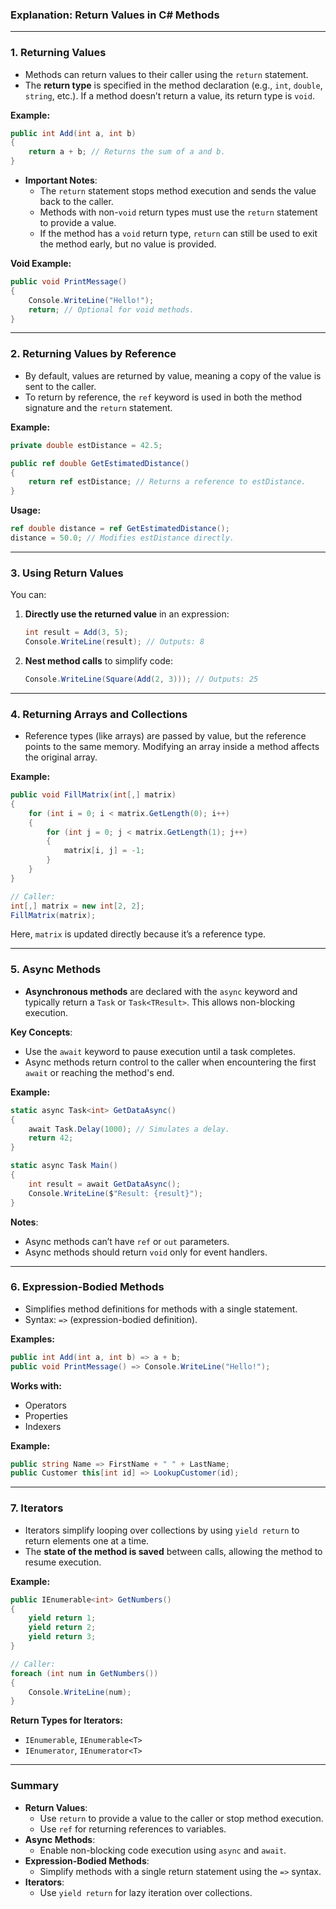 ### **Explanation: Return Values in C# Methods**

---

### **1. Returning Values**
- Methods can return values to their caller using the `return` statement.
- The **return type** is specified in the method declaration (e.g., `int`, `double`, `string`, etc.). If a method doesn’t return a value, its return type is `void`.

**Example:**
```csharp
public int Add(int a, int b)
{
    return a + b; // Returns the sum of a and b.
}
```

- **Important Notes**:
  - The `return` statement stops method execution and sends the value back to the caller.
  - Methods with non-`void` return types must use the `return` statement to provide a value.
  - If the method has a `void` return type, `return` can still be used to exit the method early, but no value is provided.

**Void Example:**
```csharp
public void PrintMessage()
{
    Console.WriteLine("Hello!");
    return; // Optional for void methods.
}
```

---

### **2. Returning Values by Reference**
- By default, values are returned by value, meaning a copy of the value is sent to the caller.
- To return by reference, the `ref` keyword is used in both the method signature and the `return` statement.

**Example:**
```csharp
private double estDistance = 42.5;

public ref double GetEstimatedDistance()
{
    return ref estDistance; // Returns a reference to estDistance.
}
```

**Usage:**
```csharp
ref double distance = ref GetEstimatedDistance();
distance = 50.0; // Modifies estDistance directly.
```

---

### **3. Using Return Values**
You can:
1. **Directly use the returned value** in an expression:
   ```csharp
   int result = Add(3, 5);
   Console.WriteLine(result); // Outputs: 8
   ```
2. **Nest method calls** to simplify code:
   ```csharp
   Console.WriteLine(Square(Add(2, 3))); // Outputs: 25
   ```

---

### **4. Returning Arrays and Collections**
- Reference types (like arrays) are passed by value, but the reference points to the same memory. Modifying an array inside a method affects the original array.

**Example:**
```csharp
public void FillMatrix(int[,] matrix)
{
    for (int i = 0; i < matrix.GetLength(0); i++)
    {
        for (int j = 0; j < matrix.GetLength(1); j++)
        {
            matrix[i, j] = -1;
        }
    }
}

// Caller:
int[,] matrix = new int[2, 2];
FillMatrix(matrix);
```
Here, `matrix` is updated directly because it’s a reference type.

---

### **5. Async Methods**
- **Asynchronous methods** are declared with the `async` keyword and typically return a `Task` or `Task<TResult>`. This allows non-blocking execution.

**Key Concepts**:
- Use the `await` keyword to pause execution until a task completes.
- Async methods return control to the caller when encountering the first `await` or reaching the method's end.

**Example:**
```csharp
static async Task<int> GetDataAsync()
{
    await Task.Delay(1000); // Simulates a delay.
    return 42;
}

static async Task Main()
{
    int result = await GetDataAsync();
    Console.WriteLine($"Result: {result}");
}
```

**Notes**:
- Async methods can’t have `ref` or `out` parameters.
- Async methods should return `void` only for event handlers.

---

### **6. Expression-Bodied Methods**
- Simplifies method definitions for methods with a single statement.
- Syntax: `=>` (expression-bodied definition).

**Examples:**
```csharp
public int Add(int a, int b) => a + b;
public void PrintMessage() => Console.WriteLine("Hello!");
```

**Works with:**
- Operators
- Properties
- Indexers

**Example:**
```csharp
public string Name => FirstName + " " + LastName;
public Customer this[int id] => LookupCustomer(id);
```

---

### **7. Iterators**
- Iterators simplify looping over collections by using `yield return` to return elements one at a time.
- The **state of the method is saved** between calls, allowing the method to resume execution.

**Example:**
```csharp
public IEnumerable<int> GetNumbers()
{
    yield return 1;
    yield return 2;
    yield return 3;
}

// Caller:
foreach (int num in GetNumbers())
{
    Console.WriteLine(num);
}
```

**Return Types for Iterators:**
- `IEnumerable`, `IEnumerable<T>`
- `IEnumerator`, `IEnumerator<T>`

---

### **Summary**
- **Return Values**:
  - Use `return` to provide a value to the caller or stop method execution.
  - Use `ref` for returning references to variables.
- **Async Methods**:
  - Enable non-blocking code execution using `async` and `await`.
- **Expression-Bodied Methods**:
  - Simplify methods with a single return statement using the `=>` syntax.
- **Iterators**:
  - Use `yield return` for lazy iteration over collections.